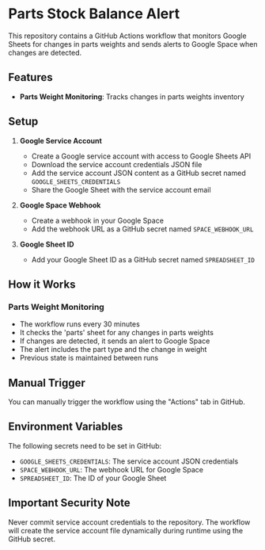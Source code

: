 # Parts Stock Balance Alert

This repository contains a GitHub Actions workflow that monitors Google Sheets for changes in parts weights and sends alerts to Google Space when changes are detected.

## Features

- **Parts Weight Monitoring**: Tracks changes in parts weights inventory

## Setup

1. **Google Service Account**
   - Create a Google service account with access to Google Sheets API
   - Download the service account credentials JSON file
   - Add the service account JSON content as a GitHub secret named `GOOGLE_SHEETS_CREDENTIALS`
   - Share the Google Sheet with the service account email

2. **Google Space Webhook**
   - Create a webhook in your Google Space
   - Add the webhook URL as a GitHub secret named `SPACE_WEBHOOK_URL`

3. **Google Sheet ID**
   - Add your Google Sheet ID as a GitHub secret named `SPREADSHEET_ID`

## How it Works

### Parts Weight Monitoring
- The workflow runs every 30 minutes
- It checks the 'parts' sheet for any changes in parts weights
- If changes are detected, it sends an alert to Google Space
- The alert includes the part type and the change in weight
- Previous state is maintained between runs

## Manual Trigger

You can manually trigger the workflow using the "Actions" tab in GitHub.

## Environment Variables

The following secrets need to be set in GitHub:

- `GOOGLE_SHEETS_CREDENTIALS`: The service account JSON credentials
- `SPACE_WEBHOOK_URL`: The webhook URL for Google Space
- `SPREADSHEET_ID`: The ID of your Google Sheet

## Important Security Note

Never commit service account credentials to the repository. The workflow will create the service account file dynamically during runtime using the GitHub secret. 